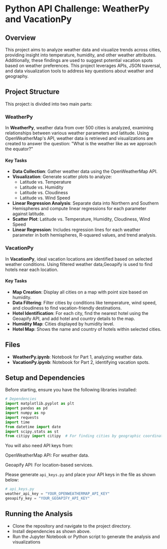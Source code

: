 # Python API Challenge: WeatherPy and VacationPy

## Overview

This project aims to analyze weather data and visualize trends across cities, providing insight into temperature, humidity, and other weather attributes. Additionally, these findings  are used to suggest potential vacation spots based on weather preferences. This project leverages APIs, JSON traversal, and data visualization tools to address key questions about weather and geography.

## Project Structure

This project is divided into two main parts:

### WeatherPy

In **WeatherPy**, weather data from over 500 cities is analyzed, examining relationships between various weather parameters and latitude. Using OpenWeatherMap's API, weather data is retrieved and visualizations are created to answer the question: "What is the weather like as we approach the equator?"

#### Key Tasks
- **Data Collection**: Gather weather data using the OpenWeatherMap API.
- **Visualization**: Generate scatter plots to analyze:
    - Latitude vs. Temperature
    - Latitude vs. Humidity
    - Latitude vs. Cloudiness
    - Latitude vs. Wind Speed
- **Linear Regression Analysis**: Separate data into Northern and Southern Hemispheres and compute linear regressions for each parameter against latitude.
- **Scatter Plot**: Latitude vs. Temperature, Humidity, Cloudiness, Wind Speed
- **Linear Regression**: Includes regression lines for each weather parameter in both hemispheres, R-squared values, and trend analysis.

### VacationPy

In **VacationPy**, ideal vacation locations are identified based on selected weather conditions. Using filtered weather data,Geoapify is used to find hotels near each location.

#### Key Tasks
- **Map Creation**: Display all cities on a map with point size based on humidity.
- **Data Filtering**: Filter cities by conditions like temperature, wind speed, and cloudiness to find vacation-friendly destinations.
- **Hotel Identification**: For each city, find the nearest hotel using the Geoapify API, and add hotel and country details to the map.
- **Humidity Map**: Cities displayed by humidity level.
- **Hotel Map**: Shows the name and country of hotels within selected cities.

## Files

- **WeatherPy.ipynb**: Notebook for Part 1, analyzing weather data.
- **VacationPy.ipynb**: Notebook for Part 2, identifying vacation spots.

## Setup and Dependencies

Before starting, ensure you have the following libraries installed:

```python
# Dependencies
import matplotlib.pyplot as plt
import pandas as pd
import numpy as np
import requests
import time
from datetime import date
import scipy.stats as st
from citipy import citipy  # For finding cities by geographic coordinates
```
You will also need API keys from:

OpenWeatherMap API: For weather data.

Geoapify API: For location-based services.

Please generate `api_keys.py` and place your API keys in the file as shown below:

```python
# api_keys.py
weather_api_key = "YOUR_OPENWEATHERMAP_API_KEY"
geoapify_key = "YOUR_GEOAPIFY_API_KEY"
```

## Running the Analysis
- Clone the repository and navigate to the project directory.
- Install dependencies as shown above.
- Run the Jupyter Notebook or Python script to generate the analysis and visualizations